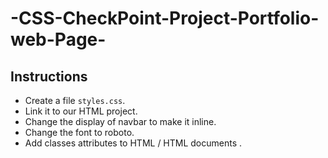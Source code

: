 # -CSS-CheckPoint-Project-Portfolio-web-Page-

## Instructions
- Create a file `styles.css`.
- Link it to our HTML project.
- Change the display of navbar to make it inline.
- Change the font to roboto.
- Add classes attributes to HTML / HTML documents . 

